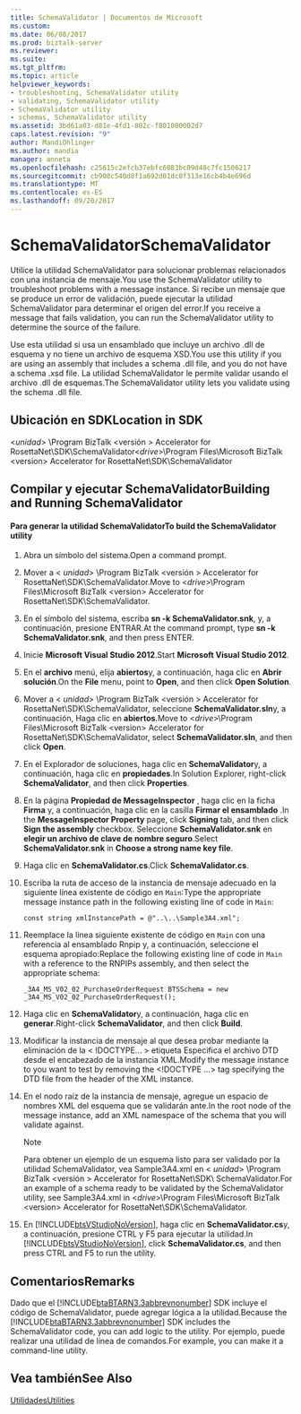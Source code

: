 ```yaml
---
title: SchemaValidator | Documentos de Microsoft
ms.custom: 
ms.date: 06/08/2017
ms.prod: biztalk-server
ms.reviewer: 
ms.suite: 
ms.tgt_pltfrm: 
ms.topic: article
helpviewer_keywords:
- troubleshooting, SchemaValidator utility
- validating, SchemaValidator utility
- SchemaValidator utility
- schemas, SchemaValidator utility
ms.assetid: 3bd61a03-d81e-4fd1-802c-f801000002d7
caps.latest.revision: "9"
author: MandiOhlinger
ms.author: mandia
manager: anneta
ms.openlocfilehash: c25615c2efcb37ebfc6083bc09d48c7fc1506217
ms.sourcegitcommit: cb908c540d8f1a692d01dc8f313e16cb4b4e696d
ms.translationtype: MT
ms.contentlocale: es-ES
ms.lasthandoff: 09/20/2017
---
```

# <a name="schemavalidator"></a><span data-ttu-id="1e15e-102">SchemaValidator</span><span class="sxs-lookup"><span data-stu-id="1e15e-102">SchemaValidator</span></span>
<span data-ttu-id="1e15e-103">Utilice la utilidad SchemaValidator para solucionar problemas relacionados con una instancia de mensaje.</span><span class="sxs-lookup"><span data-stu-id="1e15e-103">You use the SchemaValidator utility to troubleshoot problems with a message instance.</span></span> <span data-ttu-id="1e15e-104">Si recibe un mensaje que se produce un error de validación, puede ejecutar la utilidad SchemaValidator para determinar el origen del error.</span><span class="sxs-lookup"><span data-stu-id="1e15e-104">If you receive a message that fails validation, you can run the SchemaValidator utility to determine the source of the failure.</span></span>  
  
 <span data-ttu-id="1e15e-105">Use esta utilidad si usa un ensamblado que incluye un archivo .dll de esquema y no tiene un archivo de esquema XSD.</span><span class="sxs-lookup"><span data-stu-id="1e15e-105">You use this utility if you are using an assembly that includes a schema .dll file, and you do not have a schema .xsd file.</span></span> <span data-ttu-id="1e15e-106">La utilidad SchemaValidator le permite validar usando el archivo .dll de esquemas.</span><span class="sxs-lookup"><span data-stu-id="1e15e-106">The SchemaValidator utility lets you validate using the schema .dll file.</span></span>  
  
## <a name="location-in-sdk"></a><span data-ttu-id="1e15e-107">Ubicación en SDK</span><span class="sxs-lookup"><span data-stu-id="1e15e-107">Location in SDK</span></span>  
 <span data-ttu-id="1e15e-108">\<*unidad*> \Program BizTalk \<versión > Accelerator for RosettaNet\SDK\SchemaValidator</span><span class="sxs-lookup"><span data-stu-id="1e15e-108">\<*drive*>\Program Files\Microsoft BizTalk \<version> Accelerator for RosettaNet\SDK\SchemaValidator</span></span>  
  
## <a name="building-and-running-schemavalidator"></a><span data-ttu-id="1e15e-109">Compilar y ejecutar SchemaValidator</span><span class="sxs-lookup"><span data-stu-id="1e15e-109">Building and Running SchemaValidator</span></span>  
  
#### <a name="to-build-the-schemavalidator-utility"></a><span data-ttu-id="1e15e-110">Para generar la utilidad SchemaValidator</span><span class="sxs-lookup"><span data-stu-id="1e15e-110">To build the SchemaValidator utility</span></span>  
  
1.  <span data-ttu-id="1e15e-111">Abra un símbolo del sistema.</span><span class="sxs-lookup"><span data-stu-id="1e15e-111">Open a command prompt.</span></span>  
  
2.  <span data-ttu-id="1e15e-112">Mover a \< *unidad*> \Program BizTalk \<versión > Accelerator for RosettaNet\SDK\SchemaValidator.</span><span class="sxs-lookup"><span data-stu-id="1e15e-112">Move to \<*drive*>\Program Files\Microsoft BizTalk \<version> Accelerator for RosettaNet\SDK\SchemaValidator.</span></span>  
  
3.  <span data-ttu-id="1e15e-113">En el símbolo del sistema, escriba **sn -k SchemaValidator.snk**, y, a continuación, presione ENTRAR.</span><span class="sxs-lookup"><span data-stu-id="1e15e-113">At the command prompt, type **sn -k SchemaValidator.snk**, and then press ENTER.</span></span>  
  
4.  <span data-ttu-id="1e15e-114">Inicie **Microsoft Visual Studio 2012**.</span><span class="sxs-lookup"><span data-stu-id="1e15e-114">Start **Microsoft Visual Studio 2012**.</span></span>  
  
5.  <span data-ttu-id="1e15e-115">En el **archivo** menú, elija **abiertos**y, a continuación, haga clic en **Abrir solución**.</span><span class="sxs-lookup"><span data-stu-id="1e15e-115">On the **File** menu, point to **Open**, and then click **Open Solution**.</span></span>  
  
6.  <span data-ttu-id="1e15e-116">Mover a \< *unidad*> \Program BizTalk \<versión > Accelerator for RosettaNet\SDK\SchemaValidator, seleccione **SchemaValidator.sln**y, a continuación, Haga clic en **abiertos**.</span><span class="sxs-lookup"><span data-stu-id="1e15e-116">Move to \<*drive*>\Program Files\Microsoft BizTalk \<version> Accelerator for RosettaNet\SDK\SchemaValidator, select **SchemaValidator.sln**, and then click **Open**.</span></span>  
  
7.  <span data-ttu-id="1e15e-117">En el Explorador de soluciones, haga clic en **SchemaValidator**y, a continuación, haga clic en **propiedades**.</span><span class="sxs-lookup"><span data-stu-id="1e15e-117">In Solution Explorer, right-click **SchemaValidator**, and then click **Properties**.</span></span>  
  
8.  <span data-ttu-id="1e15e-118">En la página **Propiedad de MessageInspector**  , haga clic en la ficha **Firma** y, a continuación, haga clic en la casilla **Firmar el ensamblado** .</span><span class="sxs-lookup"><span data-stu-id="1e15e-118">In the **MessageInspector Property**  page, click **Signing** tab, and then click **Sign the assembly** checkbox.</span></span> <span data-ttu-id="1e15e-119">Seleccione **SchemaValidator.snk** en **elegir un archivo de clave de nombre seguro**.</span><span class="sxs-lookup"><span data-stu-id="1e15e-119">Select **SchemaValidator.snk** in **Choose a strong name key file**.</span></span>  
  
9. <span data-ttu-id="1e15e-120">Haga clic en **SchemaValidator.cs**.</span><span class="sxs-lookup"><span data-stu-id="1e15e-120">Click **SchemaValidator.cs**.</span></span>  
  
10. <span data-ttu-id="1e15e-121">Escriba la ruta de acceso de la instancia de mensaje adecuado en la siguiente línea existente de código en `Main`:</span><span class="sxs-lookup"><span data-stu-id="1e15e-121">Type the appropriate message instance path in the following existing line of code in `Main`:</span></span>  
  
    ```  
    const string xmlInstancePath = @"..\..\Sample3A4.xml";  
    ```  
  
11. <span data-ttu-id="1e15e-122">Reemplace la línea siguiente existente de código en `Main` con una referencia al ensamblado Rnpip y, a continuación, seleccione el esquema apropiado:</span><span class="sxs-lookup"><span data-stu-id="1e15e-122">Replace the following existing line of code in `Main` with a reference to the RNPIPs assembly, and then select the appropriate schema:</span></span>  
  
    ```  
    _3A4_MS_V02_02_PurchaseOrderRequest BTSSchema = new _3A4_MS_V02_02_PurchaseOrderRequest();  
    ```  
  
12. <span data-ttu-id="1e15e-123">Haga clic en **SchemaValidator**y, a continuación, haga clic en **generar**.</span><span class="sxs-lookup"><span data-stu-id="1e15e-123">Right-click **SchemaValidator**, and then click **Build**.</span></span>  
  
13. <span data-ttu-id="1e15e-124">Modificar la instancia de mensaje al que desea probar mediante la eliminación de la \< \!DOCTYPE... > etiqueta Especifica el archivo DTD desde el encabezado de la instancia XML.</span><span class="sxs-lookup"><span data-stu-id="1e15e-124">Modify the message instance to you want to test by removing the \<\!DOCTYPE …> tag specifying the DTD file from the header of the XML instance.</span></span>  
  
14. <span data-ttu-id="1e15e-125">En el nodo raíz de la instancia de mensaje, agregue un espacio de nombres XML del esquema que se validarán ante.</span><span class="sxs-lookup"><span data-stu-id="1e15e-125">In the root node of the message instance, add an XML namespace of the schema that you will validate against.</span></span>  
  
    > [!NOTE]
    >  <span data-ttu-id="1e15e-126">Para obtener un ejemplo de un esquema listo para ser validado por la utilidad SchemaValidator, vea Sample3A4.xml en \< *unidad*> \Program BizTalk \<versión > Accelerator for RosettaNet\SDK\ SchemaValidator.</span><span class="sxs-lookup"><span data-stu-id="1e15e-126">For an example of a schema ready to be validated by the SchemaValidator utility, see Sample3A4.xml in \<*drive*>\Program Files\Microsoft BizTalk \<version> Accelerator for RosettaNet\SDK\SchemaValidator.</span></span>  
  
15. <span data-ttu-id="1e15e-127">En [!INCLUDE[btsVStudioNoVersion](../../includes/btsvstudionoversion-md.md)], haga clic en **SchemaValidator.cs**y, a continuación, presione CTRL y F5 para ejecutar la utilidad.</span><span class="sxs-lookup"><span data-stu-id="1e15e-127">In [!INCLUDE[btsVStudioNoVersion](../../includes/btsvstudionoversion-md.md)], click **SchemaValidator.cs**, and then press CTRL and F5 to run the utility.</span></span>  
  
## <a name="remarks"></a><span data-ttu-id="1e15e-128">Comentarios</span><span class="sxs-lookup"><span data-stu-id="1e15e-128">Remarks</span></span>  
 <span data-ttu-id="1e15e-129">Dado que el [!INCLUDE[btaBTARN3.3abbrevnonumber](../../includes/btabtarn3-3abbrevnonumber-md.md)] SDK incluye el código de SchemaValidator, puede agregar lógica a la utilidad.</span><span class="sxs-lookup"><span data-stu-id="1e15e-129">Because the [!INCLUDE[btaBTARN3.3abbrevnonumber](../../includes/btabtarn3-3abbrevnonumber-md.md)] SDK includes the SchemaValidator code, you can add logic to the utility.</span></span> <span data-ttu-id="1e15e-130">Por ejemplo, puede realizar una utilidad de línea de comandos.</span><span class="sxs-lookup"><span data-stu-id="1e15e-130">For example, you can make it a command-line utility.</span></span>  
  
## <a name="see-also"></a><span data-ttu-id="1e15e-131">Vea también</span><span class="sxs-lookup"><span data-stu-id="1e15e-131">See Also</span></span>  
 [<span data-ttu-id="1e15e-132">Utilidades</span><span class="sxs-lookup"><span data-stu-id="1e15e-132">Utilities</span></span>](../../adapters-and-accelerators/accelerator-rosettanet/utilities1.md)